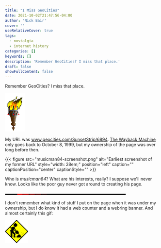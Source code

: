 ```yaml
---
title: "I Miss GeoCities"
date: 2021-10-02T21:47:56-04:00
author: 'Nick Bair'
cover: ''
useRelativeCover: true
tags:
  - nostalgia
  - internet history
categories: []
keywords: []
description: 'Remember GeoCities? I miss that place.'
draft: false
showFullContent: false
---
```

Remember GeoCities? I miss that place.

![Torch](torch.gif)

My URL was www.geocities.com/SunsetStrip/6894. [The Wayback Machine](https://web.archive.org/web/19991008023846/http://www.geocities.com/SunsetStrip/6894/) only goes back to October 8, 1999, but my ownership of the page was over long before then.

{{< figure src="musicman84-screenshot.png" alt="Earliest screenshot of my former URL" style="width: 28em;" position="left" caption="" captionPosition="center" captionStyle="" >}}

Who is _musicman84_? What are his interests, really? I suppose we'll never know. Looks like the poor guy never got around to creating his page.

![KITT](knighttv.gif)

I don't remember what kind of stuff I put on the page when it was under my ownership, but I do know it had a web counter and a webring banner. And almost certainly this gif:

![Under Construction](construction.gif)
